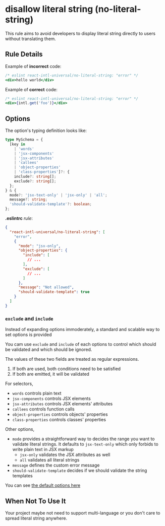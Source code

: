 # disallow literal string (no-literal-string)

This rule aims to avoid developers to display literal string directly to users without translating them.

## Rule Details

Example of **incorrect** code:

```jsx
/* eslint react-intl-universal/no-literal-string: "error" */
<div>hello world</div>
```

Example of **correct** code:

```jsx
/* eslint react-intl-universal/no-literal-string: "error" */
<div>{intl.get('foo')}</div>
```

## Options

The option's typing definition looks like:

```typescript
type MySchema = {
  [key in
    | 'words'
    | 'jsx-components'
    | 'jsx-attributes'
    | 'callees'
    | 'object-properties'
    | 'class-properties']?: {
    include?: string[];
    exclude?: string[];
  };
} & {
  mode?: 'jsx-text-only' | 'jsx-only' | 'all';
  message?: string;
  'should-validate-template'?: boolean;
};
```

**.eslintrc** *rule*:
```json
{
  "react-intl-universal/no-literal-string": [
    "error",
    {
      "mode": "jsx-only",
      "object-properties": {
        "include": [
          // ...
        ],
        "exclude": [
          // ...
        ]
      },
      "message": "Not allowed",
      "should-validate-template": true
    }
  ]
}
```

### `exclude` and `include`

Instead of expanding options immoderately, a standard and scalable way to set options is provided

You cam use `exclude` and `include` of each options to control which should be validated and which should be ignored.

The values of these two fields are treated as regular expressions.

1. If both are used, both conditions need to be satisfied
2. If both are emitted, it will be validated

For selectors,

- `words` controls plain text
- `jsx-components` controls JSX elements
- `jsx-attributes` controls JSX elements' attributes
- `callees` controls function calls
- `object-properties` controls objects' properties
- `class-properties` controls classes' properties

Other options,

- `mode` provides a straightforward way to decides the range you want to validate literal strings.
  It defaults to `jsx-text-only` which only forbids to write plain text in JSX markup
  - `jsx-only` validates the JSX attributes as well
  - `all` validates all literal strings
- `message` defines the custom error message
- `should-validate-template` decides if we should validate the string templates

You can see [the default options here](./../rules/no-literal-string/default.json)

## When Not To Use It

Your project maybe not need to support multi-language or you don't care to spread literal string anywhere.

